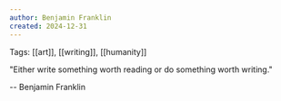 ```yaml
---
author: Benjamin Franklin
created: 2024-12-31
---
```

Tags: [[art]], [[writing]], [[humanity]]

"Either write something worth reading or do
something worth writing."

-- Benjamin Franklin

